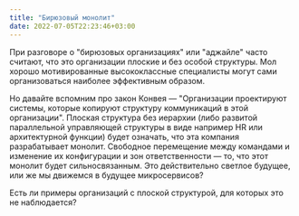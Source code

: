 ```yaml
---
title: "Бирюзовый монолит"
date: 2022-07-05T22:23:46+03:00
---
```

При разговоре о "бирюзовых организациях" или "аджайле" часто считают, что это организации плоские и без особой структуры. Мол хорошо мотивированные высококлассные специалисты могут сами организоваться наиболее эффективным образом.  

Но давайте вспомним про закон Конвея — "Организации проектируют системы, которые копируют структуру коммуникаций в этой организации".
Плоская структура без иерархии (либо развитой параллельной управляющей структуры в виде например HR или архитектурной функции) будет означать, что эта компания разрабатывает монолит. Свободное перемещение между командами и изменение их конфигурации и зон ответственности — то, что этот монолит будет сильносвязанным. Это действительно светлое будущее, или же мы движемся в будущее микросервисов?

Есть ли примеры организаций с плоской структурой, для которых это не наблюдается?

